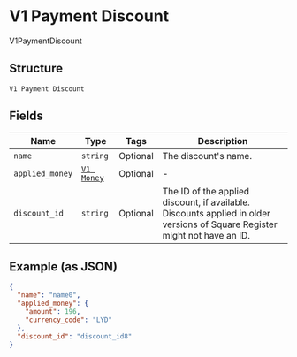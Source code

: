 
# V1 Payment Discount

V1PaymentDiscount

## Structure

`V1 Payment Discount`

## Fields

| Name | Type | Tags | Description |
|  --- | --- | --- | --- |
| `name` | `string` | Optional | The discount's name. |
| `applied_money` | [`V1 Money`](/doc/models/v1-money.md) | Optional | - |
| `discount_id` | `string` | Optional | The ID of the applied discount, if available. Discounts applied in older versions of Square Register might not have an ID. |

## Example (as JSON)

```json
{
  "name": "name0",
  "applied_money": {
    "amount": 196,
    "currency_code": "LYD"
  },
  "discount_id": "discount_id8"
}
```

